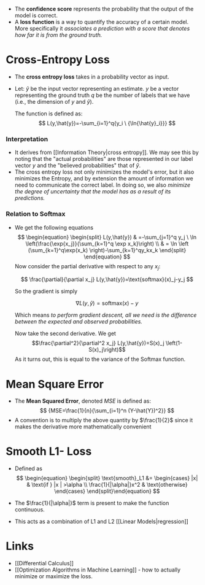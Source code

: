 * The **confidence score** represents the probability that the output of the model is correct.
* A **loss function** is a way to quantify the accuracy of a certain model. More specifically it *associates a prediction with a score that denotes how far it is from the ground truth.* 

# Cross-Entropy Loss 
* The **cross entropy loss** takes in a probability vector as input. 
* Let: 
  $\hat{y}$ be the input vector representing an estimate.
  $y$ be a vector representing the ground truth
  $q$ be the number of labels that we have (i.e., the dimension of $y$ and $\hat{y}$).
  
  The function is defined as: 
  $$
  L(y,\hat{y})=-\sum_{i=1}^q{y_i \ {\ln{\hat{y}_i}}}
  $$
### Interpretation
* It derives from [[Information Theory|cross entropy]]. We may see this by noting that the "actual probabilities" are those represented in our label vector $y$ and the "believed probabilities" that of $\hat{y}$.
* The cross entropy loss not only minimizes the model's error, but it also minimizes the Entropy, and by extension the amount of information we need to communicate the correct label. In doing so, we also *minimize the degree of uncertainty that the model has as a result of its predictions.*
### Relation to Softmax
* We get the following equations
  $$
  \begin{equation}
  \begin{split}
  L(y,\hat{y}) & =-\sum_{j=1}^q y_j \ \ln \left(\frac{\exp{x_j}}{\sum_{k=1}^q \exp x_k}\right) \\
  & = \ln \left (\sum_{k=1}^q\exp(x_k)
  \right)-\sum_{k=1}^qy_kx_k
  \end{split}
  \end{equation}
  $$
  Now consider the partial derivative with respect to any $x_j$:
  
  $$
  \frac{\partial}{\partial x_j} L(y,\hat{y})=\text{softmax}(x)_j-y_j
  $$
  
  So the gradient is simply 
  
  $$
  \nabla L(y,\hat{y})=\text{softmax}(x)-y
  $$
  
  Which means *to perform gradient descent, all we need is the difference between the expected and observed probabilities.*
  
  Now take the second derivative. We get $$\frac{\partial^2}{\partial^2 x_j} L(y,\hat{y})=S(x)_j \left(1-S(x)_j\right)$$As it turns out, this is equal to the variance of the Softmax function.

# Mean Square Error 
* The **Mean Squared Error**, denoted $MSE$ is defined as: 
  $$
  {MSE=\frac{1}{n}{\sum_{i=1}^n (Y-\hat{Y})^2}}
  $$
* A convention is to multiply the above quantity by $\frac{1}{2}$ since it makes the derivative more mathematically convenient

# Smooth L1- Loss 
* Defined as 
  $$
  \begin{equation} \begin{split}
  \text{smooth}_L1 &= \begin{cases}
  |x| & \text{if } |x | >\alpha \\
  \frac{1}{|\alpha|}x^2 & \text{otherwise}  
  \end{cases}
  \end{split}\end{equation}
  $$

* The $\frac{1}{|\alpha|}$ term is present to make the function continuous. 
* This acts as a combination of L1 and L2 [[Linear Models|regression]]
# Links 
* [[Differential Calculus]]
* [[Optimization Algorithms in Machine Learning]] - how to actually minimize or maximize the loss.